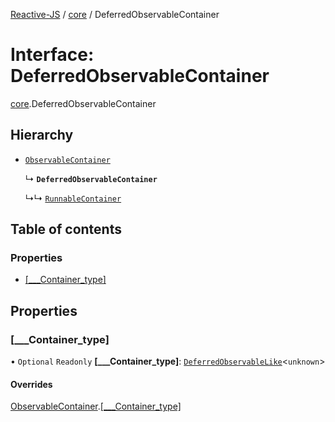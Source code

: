 [Reactive-JS](../README.md) / [core](../modules/core.md) / DeferredObservableContainer

# Interface: DeferredObservableContainer

[core](../modules/core.md).DeferredObservableContainer

## Hierarchy

- [`ObservableContainer`](core.ObservableContainer.md)

  ↳ **`DeferredObservableContainer`**

  ↳↳ [`RunnableContainer`](core.RunnableContainer.md)

## Table of contents

### Properties

- [[\_\_\_Container\_type]](core.DeferredObservableContainer.md#[___container_type])

## Properties

### [\_\_\_Container\_type]

• `Optional` `Readonly` **[\_\_\_Container\_type]**: [`DeferredObservableLike`](core.DeferredObservableLike.md)<`unknown`\>

#### Overrides

[ObservableContainer](core.ObservableContainer.md).[[___Container_type]](core.ObservableContainer.md#[___container_type])
